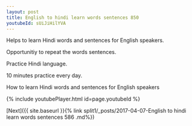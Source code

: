 ```yaml
---
layout: post
title: English to hindi learn words sentences 850 
youtubeId: sUiJiHilYVA
---
```

 
 
Helps to learn Hindi words and sentences for English speakers.

Opportunitiy to repeat the words sentences. 

Practice Hindi language. 
 
10 minutes practice every day. 
 
How to learn Hindi words and sentences for English speakers 
 
{% include youtubePlayer.html id=page.youtubeId %}
 
 
[Next]({{ site.baseurl }}{% link  split1/_posts/2017-04-07-English to hindi learn words sentences 586 .md%})
 
